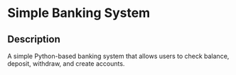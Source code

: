 # Simple Banking System

## Description
A simple Python-based banking system that allows users to check balance, deposit, withdraw, and create accounts.
